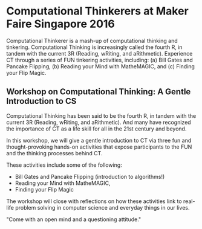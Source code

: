 # Computational Thinkerers at Maker Faire Singapore 2016

Computational Thinkerer is a mash-up of computational thinking and tinkering.
Computational Thinking is increasingly called the fourth R, in tandem with the
current 3R (Reading, wRiting, and aRithmetic). Experience CT through a series
of FUN tinkering activities, including: (a) Bill Gates and Pancake Flipping,
(b) Reading your Mind with MatheMAGIC, and (c) Finding your Flip Magic.

## Workshop on Computational Thinking: A Gentle Introduction to CS

Computational Thinking has been said to be the fourth R, in
tandem with the current 3R (Reading, wRiting, and aRithmetic).
And many have recognized the importance of CT as a life skill
for all in the 21st century and beyond.

In this workshop, we will give a gentle introduction to CT via
three fun and thought-provoking hands-on activities that expose
participants to the FUN and the thinking processes behind CT.

These activities include some of the following:
  * Bill Gates and Pancake Flipping (introduction to algorithms!)
  * Reading your Mind with MatheMAGIC,
  * Finding your Flip Magic

The workshop will close with reflections on how these activities
link to real-life problem solving in computer science and everyday
things in our lives.

"Come with an open mind and a questioning attitude."
